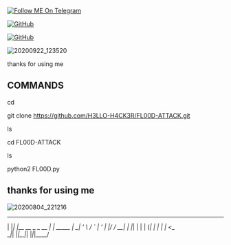 <a href="https://telegram.im/@H3LLO_H4CK3R"><img title="Follow ME On Telegram" src="https://img.shields.io/badge/Follow Me On Telegram-black?style=for-the-badge&logo=Telegram"></a>

[![GitHub](https://img.shields.io/badge/Github-181717?style=flat-square&logo=github&link=https://github.com/H3LLO-H4CK3R)](https://github.com/H3LLO-H4CK3R)

[![GitHub](https://img.shields.io/badge/MyRepositories-181717?style=flat-square&logo=github&link=https://github.com/H3LLO-H4CK3R?tab=repositories)](https://github.com/H3LLO-H4CK3R?tab=repositories)

 ![20200922_123520](https://user-images.githubusercontent.com/68962528/96108384-21b4a880-0efb-11eb-9be9-98397474bced.jpg) 

thanks for using me 

COMMANDS
--------------
cd

git clone https://github.com/H3LLO-H4CK3R/FL00D-ATTACK.git

ls

cd FL00D-ATTACK

ls

python2 FL00D.py


thanks for using me
-------------------------

![20200804_221216](https://user-images.githubusercontent.com/68962528/89401580-1d1d8800-d733-11ea-9d32-e3b851c2e453.jpg)


_   _                 _
| |_| |__   __ _ _ __ | | _____
| __| '_ \ / _` | '_ \| |/ / __|
| |_| | | | (_| | | | |   <\__ \
 \__|_| |_|\__,_|_| |_|_|\_\___/
